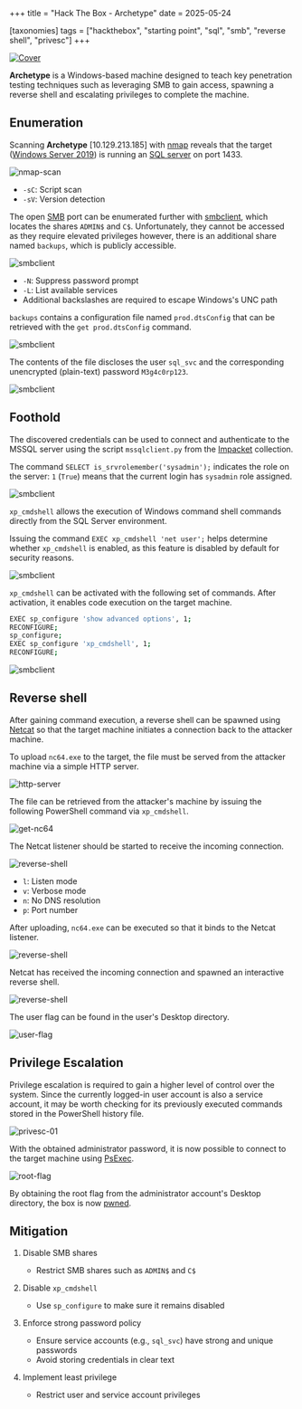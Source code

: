 +++
title = "Hack The Box - Archetype"
date = 2025-05-24

[taxonomies]
tags = ["hackthebox", "starting point", "sql", "smb", "reverse shell", "privesc"]
+++

[![Cover](/pictures/articles/htb/archetype/cover.png)](https://labs.hackthebox.com/achievement/machine/447801/287)

**Archetype** is a Windows-based machine designed to teach key penetration
testing techniques such as leveraging SMB to gain access, spawning a reverse
shell and escalating privileges to complete the machine.


<!-- more -->


## Enumeration

<!-- Enumeration {{{-->

Scanning **Archetype** [10.129.213.185] with [nmap](https://nmap.org/) reveals
that the target ([Windows Server 2019](https://www.microsoft.com/en-us/evalcenter/evaluate-windows-server-2019))
is running an [SQL server](https://www.microsoft.com/en-us/sql-server/sql-server-2017)
on port 1433.

![nmap-scan](/pictures/articles/htb/archetype/enum-01.png)

- `-sC`: Script scan
- `-sV`: Version detection

The open [SMB](https://en.wikipedia.org/wiki/Server_Message_Block) port can be
enumerated further with [smbclient](https://www.samba.org/samba/docs/current/man-html/smbclient.1),
which locates the shares `ADMIN$` and `C$`. Unfortunately, they cannot be
accessed as they require elevated privileges however, there is an additional
share named `backups`, which is publicly accessible.

![smbclient](/pictures/articles/htb/archetype/enum-02.png)

- `-N`: Suppress password prompt
- `-L`: List available services
- Additional backslashes are required to escape Windows's UNC path

`backups` contains a configuration file named `prod.dtsConfig` that can be
retrieved with the `get prod.dtsConfig` command.

![smbclient](/pictures/articles/htb/archetype/enum-03.png)

The contents of the file discloses the user `sql_svc` and the
corresponding unencrypted (plain-text) password `M3g4c0rp123`.

![smbclient](/pictures/articles/htb/archetype/enum-04.png)

<!-- }}} -->

## Foothold

<!-- Foothold {{{-->

The discovered credentials can be used to connect and authenticate to the MSSQL
server using the script `mssqlclient.py` from the [Impacket](https://github.com/fortra/impacket)
collection.

The command `SELECT is_srvrolemember('sysadmin');` indicates the role
on the server: `1` (`True`) means that the current login has `sysadmin` role
assigned.

![smbclient](/pictures/articles/htb/archetype/foothold-01.png)

`xp_cmdshell` allows the execution of Windows command shell commands directly
from the SQL Server environment.

Issuing the command `EXEC xp_cmdshell 'net user';` helps determine whether
`xp_cmdshell` is enabled, as this feature is disabled by default
for security reasons.

![smbclient](/pictures/articles/htb/archetype/foothold-02.png)

`xp_cmdshell` can be activated with the following set of commands.
After activation, it enables code execution on the target machine.

```sh
EXEC sp_configure 'show advanced options', 1;
RECONFIGURE;
sp_configure;
EXEC sp_configure 'xp_cmdshell', 1;
RECONFIGURE;
```

![smbclient](/pictures/articles/htb/archetype/foothold-03.png)

<!-- }}} -->

## Reverse shell

<!-- Reverse shell {{{-->

After gaining command execution, a reverse shell can be spawned using [Netcat](https://github.com/int0x33/nc.exe)
so that the target machine initiates a connection back to the attacker machine.

To upload `nc64.exe` to the target, the file must be served from the attacker
machine via a simple HTTP server.

![http-server](/pictures/articles/htb/archetype/reverse-shell-01.png)

The file can be retrieved from the attacker's machine by issuing
the following PowerShell command via `xp_cmdshell`.

![get-nc64](/pictures/articles/htb/archetype/reverse-shell-02.png)

The Netcat listener should be started to receive the incoming connection.

![reverse-shell](/pictures/articles/htb/archetype/reverse-shell-03.png)

- `l`: Listen mode
- `v`: Verbose mode
- `n`: No DNS resolution
- `p`: Port number

After uploading, `nc64.exe` can be executed so that it binds to
the Netcat listener.

![reverse-shell](/pictures/articles/htb/archetype/reverse-shell-04.png)

Netcat has received the incoming connection and spawned
an interactive reverse shell.

![reverse-shell](/pictures/articles/htb/archetype/reverse-shell-05.png)

The user flag can be found in the user's Desktop directory.

![user-flag](/pictures/articles/htb/archetype/user-flag-01.png)

<!-- }}} -->

## Privilege Escalation

<!-- Privilege Escalation {{{-->

Privilege escalation is required to gain a higher level of control over the
system. Since the currently logged-in user account is also a service account,
it may be worth checking for its previously executed commands stored in the
PowerShell history file.

![privesc-01](/pictures/articles/htb/archetype/privesc-01.png)

With the obtained administrator password, it is now possible to connect to the
target machine using [PsExec](https://learn.microsoft.com/en-us/sysinternals/downloads/psexec).

![root-flag](/pictures/articles/htb/archetype/root-flag-01.png)

By obtaining the root flag from the administrator account's Desktop directory,
the box is now [pwned](https://labs.hackthebox.com/achievement/machine/447801/287).

<!-- }}} -->

## Mitigation

<!-- Mitigation {{{-->

1. Disable SMB shares
    - Restrict SMB shares such as `ADMIN$` and `C$`

2. Disable `xp_cmdshell`
    - Use `sp_configure` to make sure it remains disabled

3. Enforce strong password policy
    - Ensure service accounts (e.g., `sql_svc`) have strong and unique passwords
    - Avoid storing credentials in clear text

4. Implement least privilege
    - Restrict user and service account privileges

<!-- }}} -->
